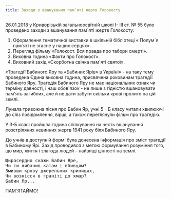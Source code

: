 ```yaml
---
title: Заходи з вшанування пам´яті жертв Голокосту
---
```


26.01.2018 у Криворізькій загальноосвітній школі І- ІІІ ст. № 55 було проведено заходи з вшанування пам´яті жертв Голокосту:

1.  Оформлення тематичної виставки в шкільній бібліотеці « Полум´я пам´яті не згасне у наших серцях».
2.  Перегляд фільму «Голокост. Вся правда про табори смерті».
3.  Виховна година «Факти про Голокост».
4.  Виховний захід «Скорботна свічка пам´яті святої».

«Трагедії Бабиного Яру та «Бабиних Ярів» в Україні» - на таку тему проведена Єдина виховна година, присвячена роковинам трагедії Бабиного Яру. Трагедія Бабиного Яру не має національних ознак чи терміну давності, і наш обов'язок - не лише з гідністю вшановувати пам'ять загиблих, але й не дати забути скільки крові пролито на цій землі.

Лунала тривожна пісня про Бабин Яр, учні 5 - Б класу читали хвилюючі до сліз повідомлення, вірші, а також переглянули фільм про трагедію.

У 3-Б класі пройшла година спілкування на честь вшанування розстріляних невинних жертв 1941 року біля Бабиного Яру.

До учнів в доступній формі була донесена інформація про зміст трагедії в Бабиному Ярі. Захід проводився з метою формування розуміння того, що мир, життя і злагода людей – найвищі цінності на землі.

<pre>
Щиросердно скажи Бабин Яре,
Чи ти вибачив катам і вбивцям?
Змивши крову джерельних криницях,
Чи вознісся в граніті до хмар?
Бабин Яр...
</pre>

ПАМ`ЯТАЙМО!

<slideshow id="_/72157689798043532" />
